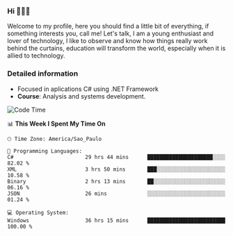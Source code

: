 


### Hi 🙋🏽‍♂️

Welcome to my profile, here you should find a little bit of everything, if something interests you, call me! Let's talk,
I am a young enthusiast and lover of technology, I like to observe and know how things really work behind the curtains, 
education will transform the world, especially when it is allied to technology.

### Detailed information
* Focused in aplications C# using .NET Framework
* **Course**: Analysis and systems development.

<!--START_SECTION:waka-->
![Code Time](http://img.shields.io/badge/Code%20Time-746%20hrs-blue)

📊 **This Week I Spent My Time On** 

```text
🕑︎ Time Zone: America/Sao_Paulo

💬 Programming Languages: 
C#                       29 hrs 44 mins      █████████████████████░░░░   82.02 % 
XML                      3 hrs 50 mins       ███░░░░░░░░░░░░░░░░░░░░░░   10.58 % 
Binary                   2 hrs 13 mins       ██░░░░░░░░░░░░░░░░░░░░░░░   06.16 % 
JSON                     26 mins             ░░░░░░░░░░░░░░░░░░░░░░░░░   01.24 % 

💻 Operating System: 
Windows                  36 hrs 15 mins      █████████████████████████   100.00 % 
```


<!--END_SECTION:waka-->


